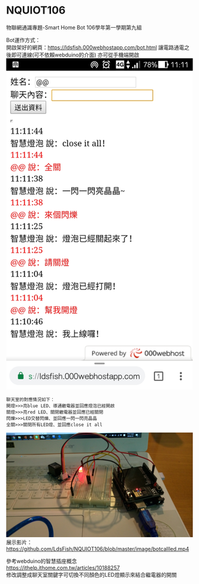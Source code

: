 # NQUIOT106
物聯網通識專題-Smart Home Bot
106學年第一學期第九組

Bot運作方式：  
開啟架好的網頁：https://ldsfish.000webhostapp.com/bot.html
讓電路通電之後即可連線(可不依賴webduino的介面)
亦可從手機端開啟
![image](image/bot.jpg)
```
聊天室的對應情況如下：
開燈>>>亮blue LED、導通繼電器並回應燈泡已經開啟
關燈>>>亮red LED、關閉繼電器並回應已經關閉
閃爍>>>LED交替閃爍、並回應一閃一閃亮晶晶
全關>>>關閉所有LED燈、並回應close it all
```
![image](image/botcallled.jpg)
展示影片：https://github.com/LdsFish/NQUIOT106/blob/master/image/botcallled.mp4



參考webduino的智慧插座概念  
https://ithelp.ithome.com.tw/articles/10188257  
修改調整成聊天室關鍵字可切換不同顏色的LED燈顯示來結合繼電器的開關
